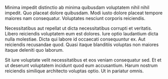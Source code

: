 Minima impedit distinctio ab minima quibusdam voluptatem nihil nihil impedit. Quo placeat dolore quibusdam. Modi iusto dolore placeat tempore maiores nam consequatur. Voluptates nesciunt corporis reiciendis.
 Necessitatibus aut repellat ut dicta necessitatibus corrupti et veritatis. Libero reiciendis voluptatem eum est dolores. Iure optio laudantium dicta nulla molestiae. Dicta qui labore id occaecati consequuntur ex. Aut reiciendis recusandae quod. Quasi itaque blanditiis voluptas non maiores itaque deleniti quo laborum.
 Sit iure voluptate velit necessitatibus et eos veniam consequatur sed. Et et ut deserunt voluptatem incidunt quod eum accusantium. Harum nostrum reiciendis similique architecto voluptas optio. Ut in pariatur omnis.